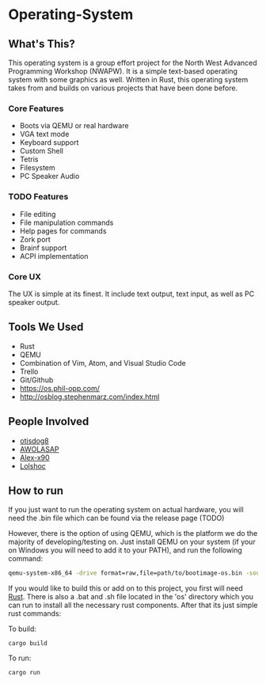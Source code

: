 # Operating-System

## What's This?
This operating system is a group effort project for the North West Advanced Programming Workshop (NWAPW). It is a simple text-based operating system with some graphics as well. Written in Rust, this operating system takes from and builds on various projects that have been done before.

### Core Features
- Boots via QEMU or real hardware
- VGA text mode
- Keyboard support
- Custom Shell
- Tetris
- Filesystem
- PC Speaker Audio

### TODO Features
- File editing
- File manipulation commands
- Help pages for commands
- Zork port
- Brainf support
- ACPI implementation

### Core UX
The UX is simple at its finest. It include text output, text input, as well as PC speaker output.

## Tools We Used
- Rust
- QEMU
- Combination of Vim, Atom, and Visual Studio Code
- Trello
- Git/Github
- https://os.phil-opp.com/
- http://osblog.stephenmarz.com/index.html

## People Involved
- [otisdog8](https://github.com/otisdog8)
- [AWOLASAP](https://github.com/AWOLASAP)
- [Alex-x90](https://github.com/Alex-x90)
- [Lolshoc](https://github.com/Lolshoc)

## How to run
If you just want to run the operating system on actual hardware, you will need the .bin file which can be found via the release page (TODO)

However, there is the option of using QEMU, which is the platform we do the majority of developing/testing on. Just install QEMU on your system (if your on Windows you will need to add it to your PATH), and run the following command:

```bash
qemu-system-x86_64 -drive format=raw,file=path/to/bootimage-os.bin -soundhw pcspk
```

If you would like to build this or add on to this project, you first will need [Rust](https://www.rust-lang.org/tools/install). There is also a .bat and .sh file located in the 'os' directory which you can run to install all the necessary rust components. After that its just simple rust commands:

To build:
```
cargo build
```

To run:
```
cargo run
```

